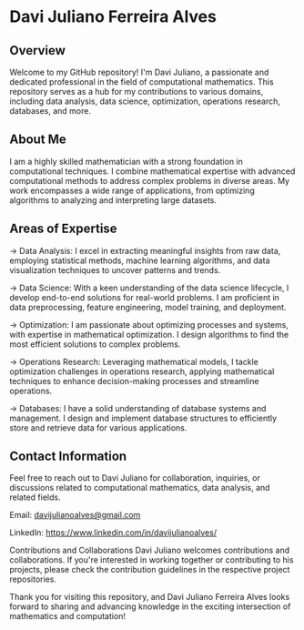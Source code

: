 # Davi Juliano Ferreira Alves
## Overview
Welcome to my GitHub repository! I'm Davi Juliano, a passionate and dedicated professional in the field of computational mathematics. This repository serves as a hub for my contributions to various domains, including data analysis, data science, optimization, operations research, databases, and more.

## About Me
I am a highly skilled mathematician with a strong foundation in computational techniques. I combine mathematical expertise with advanced computational methods to address complex problems in diverse areas. My work encompasses a wide range of applications, from optimizing algorithms to analyzing and interpreting large datasets.

## Areas of Expertise
-> Data Analysis: I excel in extracting meaningful insights from raw data, employing statistical methods, machine learning algorithms, and data visualization techniques to uncover patterns and trends.

-> Data Science: With a keen understanding of the data science lifecycle, I develop end-to-end solutions for real-world problems. I am proficient in data preprocessing, feature engineering, model training, and deployment.

-> Optimization: I am passionate about optimizing processes and systems, with expertise in mathematical optimization. I design algorithms to find the most efficient solutions to complex problems.

-> Operations Research: Leveraging mathematical models, I tackle optimization challenges in operations research, applying mathematical techniques to enhance decision-making processes and streamline operations.

-> Databases: I have a solid understanding of database systems and management. I design and implement database structures to efficiently store and retrieve data for various applications.

## Contact Information
Feel free to reach out to Davi Juliano for collaboration, inquiries, or discussions related to computational mathematics, data analysis, and related fields.

Email: davijulianoalves@gmail.com

LinkedIn: https://www.linkedin.com/in/davijulianoalves/

Contributions and Collaborations
Davi Juliano welcomes contributions and collaborations. If you're interested in working together or contributing to his projects, please check the contribution guidelines in the respective project repositories.

Thank you for visiting this repository, and Davi Juliano Ferreira Alves looks forward to sharing and advancing knowledge in the exciting intersection of mathematics and computation!
